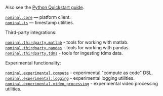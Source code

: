 Also see the [Python Quickstart guide](https://docs.nominal.io/core/sdk/python-client/quickstart). 

[`nominal.core`](./core.md) — platform client.  
[`nominal.ts`](./ts.md) — timestamp utilities.  

Third-party integrations:

[`nominal.thirdparty.matlab`](./thirdparty/matlab.md) - tools for working with matlab.  
[`nominal.thirdparty.pandas`](./thirdparty/pandas.md) - tools for working with pandas.  
[`nominal.thirdparty.tdms`](./thirdparty/tdms.md) - tools for ingesting tdms data.  

Experimental functionality:

[`nominal.experimental.compute`](./experimental/compute.md) - experimental "compute as code" DSL.  
[`nominal.experimental.logging`](./experimental/logging.md) - experimental logging utilities.  
[`nominal.experimental.video_processing`](./experimental/video_processing.md) - experimental video processing utilities.  

<!--
  Eventually we can use `summary` over `filters` when it moves from Sponsors only to GA:
  https://mkdocstrings.github.io/python/usage/configuration/members/#summary
-->

